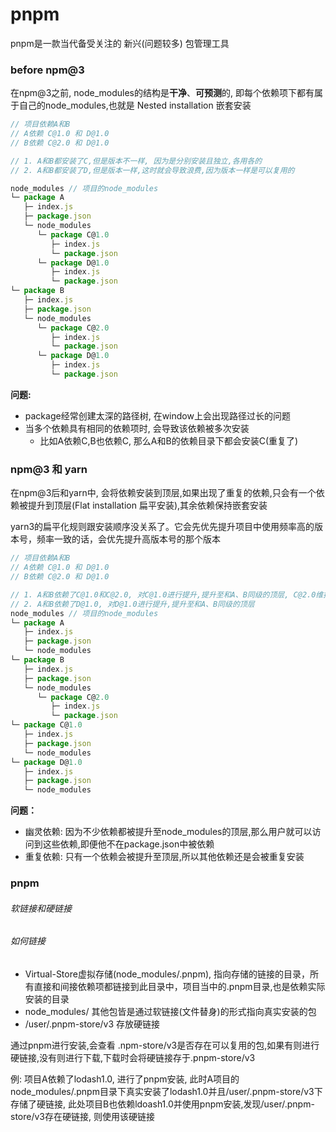 # pnpm
pnpm是一款当代备受关注的 新兴(问题较多) 包管理工具


### before npm@3
在npm@3之前, node_modules的结构是**干净**、**可预测**的, 即每个依赖项下都有属于自己的node_modules,也就是 Nested installation 嵌套安装

```js
// 项目依赖A和B
// A依赖 C@1.0 和 D@1.0
// B依赖 C@2.0 和 D@1.0

// 1. A和B都安装了C,但是版本不一样, 因为是分别安装且独立,各用各的
// 2. A和B都安装了D,但是版本一样,这时就会导致浪费,因为版本一样是可以复用的

node_modules // 项目的node_modules
└─ package A
   ├─ index.js
   ├─ package.json
   └─ node_modules
      └─ package C@1.0
         ├─ index.js
         └─ package.json
      └─ package D@1.0
         ├─ index.js
         └─ package.json    
└─ package B
   ├─ index.js
   ├─ package.json
   └─ node_modules
      └─ package C@2.0
         ├─ index.js
         └─ package.json
      └─ package D@1.0
         ├─ index.js
         └─ package.json
```

**问题:**
 - package经常创建太深的路径树, 在window上会出现路径过长的问题
 - 当多个依赖具有相同的依赖项时, 会导致该依赖被多次安装
    - 比如A依赖C,B也依赖C, 那么A和B的依赖目录下都会安装C(重复了)


### npm@3 和 yarn 
在npm@3后和yarn中, 会将依赖安装到顶层,如果出现了重复的依赖,只会有一个依赖被提升到顶层(Flat installation 扁平安装),其余依赖保持嵌套安装

yarn3的扁平化规则跟安装顺序没关系了。它会先优先提升项目中使用频率高的版本号，频率一致的话，会优先提升高版本号的那个版本

```js
// 项目依赖A和B
// A依赖 C@1.0 和 D@1.0
// B依赖 C@2.0 和 D@1.0

// 1. A和B依赖了C@1.0和C@2.0, 对C@1.0进行提升,提升至和A、B同级的顶层, C@2.0维持嵌套安装
// 2. A和B依赖了D@1.0, 对D@1.0进行提升,提升至和A、B同级的顶层
node_modules // 项目的node_modules
└─ package A
   ├─ index.js
   ├─ package.json
   └─ node_modules
└─ package B
   ├─ index.js
   ├─ package.json
   └─ node_modules
      └─ package C@2.0
         ├─ index.js
         └─ package.json
└─ package C@1.0
   ├─ index.js
   ├─ package.json
   └─ node_modules  
└─ package D@1.0
   ├─ index.js
   ├─ package.json
   └─ node_modules
```

**问题：**
 - 幽灵依赖: 因为不少依赖都被提升至node_modules的顶层,那么用户就可以访问到这些依赖,即便他不在package.json中被依赖
 - 重复依赖: 只有一个依赖会被提升至顶层,所以其他依赖还是会被重复安装


### pnpm

###### 软链接和硬链接



###### 如何链接
 - Virtual-Store虚拟存储(node_modules/.pnpm), 指向存储的链接的目录，所有直接和间接依赖项都链接到此目录中，项目当中的.pnpm目录,也是依赖实际安装的目录
 - node_modules/ 其他包皆是通过软链接(文件替身)的形式指向真实安装的包
 - /user/.pnpm-store/v3 存放硬链接

通过pnpm进行安装,会查看 .npm-store/v3是否存在可以复用的包,如果有则进行硬链接,没有则进行下载,下载时会将硬链接存于.pnpm-store/v3

例: 项目A依赖了lodash1.0, 进行了pnpm安装, 此时A项目的node_modules/.pnpm目录下真实安装了lodash1.0并且/user/.pnpm-store/v3下存储了硬链接, 此处项目B也依赖ldoash1.0并使用pnpm安装,发现/user/.pnpm-store/v3存在硬链接, 则使用该硬链接